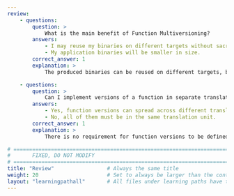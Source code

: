 ```yaml
---
review:
    - questions:
        question: >
            What is the main benefit of Function Multiversioning?
        answers:
            - I may reuse my binaries on different targets without sacrificing runtime performance.
            - My application binaries will be smaller in size.
        correct_answer: 1
        explanation: >
            The produced binaries can be reused on different targets, but they may be larger in size.

    - questions:
        question: >
            Can I implement versions of a function in separate translation units?
        answers:
            - Yes, function versions can spread across different translations units.
            - No, all of them must be in the same translation unit.
        correct_answer: 1
        explanation: >
            There is no requirement for function versions to be defined in the same translation unit. However, all of them must be declared in the translation unit which contains the definition of the default version.

# ================================================================================
#       FIXED, DO NOT MODIFY
# ================================================================================
title: "Review"                 # Always the same title
weight: 20                      # Set to always be larger than the content in this path
layout: "learningpathall"       # All files under learning paths have this same wrapper
---
```

